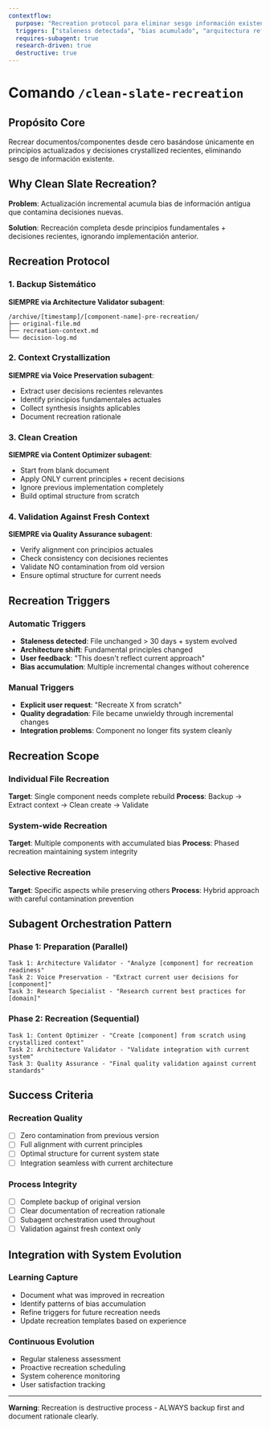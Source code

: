 ```yaml
---
contextflow:
  purpose: "Recreation protocol para eliminar sesgo información existente"
  triggers: ["staleness detectada", "bias acumulado", "arquitectura refinada"]
  requires-subagent: true
  research-driven: true
  destructive: true
---
```


# Comando `/clean-slate-recreation`

## Propósito Core
Recrear documentos/componentes desde cero basándose únicamente en principios actualizados y decisiones crystallized recientes, eliminando sesgo de información existente.

## Why Clean Slate Recreation?
**Problem**: Actualización incremental acumula bias de información antigua que contamina decisiones nuevas.

**Solution**: Recreación completa desde principios fundamentales + decisiones recientes, ignorando implementación anterior.

## Recreation Protocol

### 1. Backup Sistemático
**SIEMPRE via Architecture Validator subagent**:
```
/archive/[timestamp]/[component-name]-pre-recreation/
├── original-file.md
├── recreation-context.md  
└── decision-log.md
```

### 2. Context Crystallization
**SIEMPRE via Voice Preservation subagent**:
- Extract user decisions recientes relevantes
- Identify principios fundamentales actuales  
- Collect synthesis insights aplicables
- Document recreation rationale

### 3. Clean Creation
**SIEMPRE via Content Optimizer subagent**:
- Start from blank document
- Apply ONLY current principles + recent decisions
- Ignore previous implementation completely
- Build optimal structure from scratch

### 4. Validation Against Fresh Context
**SIEMPRE via Quality Assurance subagent**:
- Verify alignment con principios actuales
- Check consistency con decisiones recientes
- Validate NO contamination from old version
- Ensure optimal structure for current needs

## Recreation Triggers

### Automatic Triggers
- **Staleness detected**: File unchanged > 30 days + system evolved
- **Architecture shift**: Fundamental principles changed
- **User feedback**: "This doesn't reflect current approach"
- **Bias accumulation**: Multiple incremental changes without coherence

### Manual Triggers
- **Explicit user request**: "Recreate X from scratch"
- **Quality degradation**: File became unwieldy through incremental changes
- **Integration problems**: Component no longer fits system cleanly

## Recreation Scope

### Individual File Recreation
**Target**: Single component needs complete rebuild
**Process**: Backup → Extract context → Clean create → Validate

### System-wide Recreation  
**Target**: Multiple components with accumulated bias
**Process**: Phased recreation maintaining system integrity

### Selective Recreation
**Target**: Specific aspects while preserving others
**Process**: Hybrid approach with careful contamination prevention

## Subagent Orchestration Pattern

### Phase 1: Preparation (Parallel)
```
Task 1: Architecture Validator - "Analyze [component] for recreation readiness"
Task 2: Voice Preservation - "Extract current user decisions for [component]"
Task 3: Research Specialist - "Research current best practices for [domain]"
```

### Phase 2: Recreation (Sequential)
```
Task 1: Content Optimizer - "Create [component] from scratch using crystallized context"
Task 2: Architecture Validator - "Validate integration with current system"
Task 3: Quality Assurance - "Final quality validation against current standards"
```

## Success Criteria

### Recreation Quality
- [ ] Zero contamination from previous version
- [ ] Full alignment with current principles
- [ ] Optimal structure for current system state
- [ ] Integration seamless with current architecture

### Process Integrity  
- [ ] Complete backup of original version
- [ ] Clear documentation of recreation rationale
- [ ] Subagent orchestration used throughout
- [ ] Validation against fresh context only

## Integration with System Evolution

### Learning Capture
- Document what was improved in recreation
- Identify patterns of bias accumulation
- Refine triggers for future recreation needs
- Update recreation templates based on experience

### Continuous Evolution
- Regular staleness assessment
- Proactive recreation scheduling
- System coherence monitoring
- User satisfaction tracking

---

**Warning**: Recreation is destructive process - ALWAYS backup first and document rationale clearly.